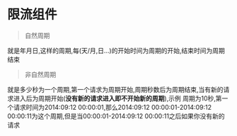 # 限流组件

> 自然周期


就是年月日,这样的周期,每(天/月,日...)的开始时间为周期的开始,结束时间为周期结束

> 非自然周期

就是多少秒为一个周期,第一个请求为周期开始,周期秒数后为周期结束,当有新的请求进入后为周期开始(**没有新的请求进入即不开始新的周期**),示例
周期为10秒,第一个请求时间为2014:09:12 00:00:01,那么2014:09:12 00:00:01-2014:09:12 00:00:11为这个周期,但是当00:00:01-2014:09:12 00:00:11之后如果你没有新的请求